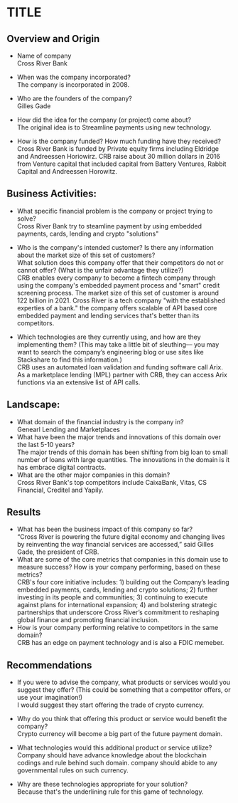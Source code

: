 # TITLE

## Overview and Origin

* Name of company <br />
  Cross River Bank

* When was the company incorporated? <br />
  The company is incorporated in 2008.

* Who are the founders of the company? <br />
  Gilles Gade
* How did the idea for the company (or project) come about? <br />
  The original idea is to Streamline payments using new technology.

* How is the company funded? How much funding have they received? <br />
  Cross River Bank is funded by Private equity firms including Eldridge and Andreessen Horiowirz. CRB raise about 30 million dollars in 2016 from Venture capital that included capital from Battery Ventures, Rabbit Capital and Andreessen Horowitz. 

## Business Activities:

* What specific financial problem is the company or project trying to solve? <br />
  Cross River Bank try to steamline payment by using embedded payments, cards, lending and crypto "solutions"

* Who is the company's intended customer?  Is there any information about the market size of this set of customers? <br />
What solution does this company offer that their competitors do not or cannot offer? (What is the unfair advantage they utilize?) <br />
  CRB enables every company to become a fintech company through using the company's embedded payment process and "smart" credit screening process. 
  The market size of this set of customer is around 122 billion in 2021. Cross River is a tech company "with the established experties of a bank." the company offers scalable of API based core embedded payment and lending services that's better than its competitors. 

* Which technologies are they currently using, and how are they implementing them? (This may take a little bit of sleuthing–– you may want to search the company’s engineering blog or use sites like Stackshare to find this information.) <br />
  CRB uses an automated loan validation and funding software call Arix. As a marketplace lending (MPL) partner with CRB, they can access Arix functions via an extensive list of API calls.

## Landscape:

* What domain of the financial industry is the company in? <br />
  Genearl Lending and Marketplaces
* What have been the major trends and innovations of this domain over the last 5-10 years? <br />
  The major trends of this domain has been shifting from big loan to small number of loans with large quantities. The innovations in the domain is it has embrace digital contracts.
* What are the other major companies in this domain? <br />
  Cross River Bank's top competitors include CaixaBank, Vitas, CS Financial, Creditel and Yapily. 

## Results

* What has been the business impact of this company so far? <br />
  “Cross River is powering the future digital economy and changing lives by reinventing the way financial services are accessed,” said Gilles Gade, the president of CRB. 
* What are some of the core metrics that companies in this domain use to measure success? How is your company performing, based on these metrics? <br />
  CRB's four core initiative includes: 1) building out the Company’s leading embedded payments, cards, lending and crypto solutions; 2) further investing in its people and communities; 3) continuing to execute against plans for international expansion; 4) and bolstering strategic partnerships that underscore Cross River’s commitment to reshaping global finance and promoting financial inclusion.
* How is your company performing relative to competitors in the same domain? <br />
  CRB has an edge on payment technology and is also a FDIC memeber.

## Recommendations

* If you were to advise the company, what products or services would you suggest they offer? (This could be something that a competitor offers, or use your imagination!) <br />
  I would suggest they start offering the trade of crypto currency. 

* Why do you think that offering this product or service would benefit the company? <br />
  Crypto currency will become a big part of the future payment domain.
* What technologies would this additional product or service utilize? <br />
  Company should have advance knowledge about the blockchain codings and rule behind such domain. company should abide to any governmental rules on such currency.
* Why are these technologies appropriate for your solution? <br />
  Because that's the underlining rule for this game of technology.
